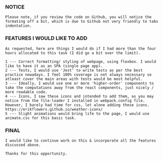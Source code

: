 ### NOTICE ###
	Please note, if you review the code on Github, you will notice the formating off a bit, which is due to Github not very friendly to tabs indentation.

### FEATURES I WOULD LIKE TO ADD ###
	As requested, here are things I would do if I had more than the four hours allocated to this task (I did go a bit over the limit).

	1 --- Correct formatting/ styling of webpage, using flexbox. I would like to have it as an SPA (single page app).
	2 --- Tests, I would use 'Jest' to write tests as per the best practice nowadays. I feel 100% coverage is not always necessary so atleast cover the main areas with tests would be most helpful.
	3 --- Ideally, I would use one or more 'higher-order' components to take the computations away from the react components, just nicely / more readable code.
	4 --- Icons, I saw these icons and intended to add them, as you may notice from the file-loader I installed in webpack.config file. However, I barely had time for css, let alone adding these icons.
	https://erikflowers.github.io/weather-icons/
	5 --- Slight animations would bring life to the page, I would use animate.css for this basic task.

### FINAL ###
	I would like to continue work on this & incorporate all the features discussed above.

	Thanks for this opportunity.